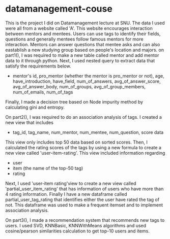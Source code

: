 # datamanagement-couse
This is the project I did on Datamanagement lecture at SNU.
The data I used were all from a website called 'A'. This website encourages interaction between mentors and mentees. Users can use tags to identify their fields, questions and generally mentees follow famous mentors for more interaction. Mentors can answer questions that mentee asks and can also eastablish a new studying group based on people's location and majors. 
on part1(), I was required to make a new table called mentor and add mentor data to it through python.
Next, I used nested query to extract data that satisfy the requirements below.
- mentor's id, pro_mentor (whether the mentor is pro_mentor or not), age, have_introduction, have_field, num_of_answers, avg_of_answer_score, avg_of_answer_body, num_of_groups, avg_of_group_members, num_of_emails, num_of_tags 

Finally, I made a decision tree based on Node impurity method by calculating gini and entropy.

On part2(), I was required to do an association analysis of tags. I created a new view that includes
- tag_id, tag_name, num_mentor, num_mentee, num_question, score data

This view only includes top 50 data based on sorted scores. Then, I calculated the rating scores of the tags by using a new formula to create a new view called 'user-item-rating'. This view included information regarding
- user
- item (the name of the top-50 tag)
- rating

Next, I used 'user-item rating'view to create a new view called 'partial_user_item_rating' that has information of users who have more than 4 rating information.
Finally I have a new dataframe called partial_user_tag_rating that identifies either the user have rated the tag of not. This dataframe was used to make a frequent itemset and to implement association analysis.

On part3(), I made a recommendation system that recommends new tags to users. I used SVD, KNNBasic, KNNWithMeans algorithms and used cosine/pearson similarities calculation to get top-10 users and items. 
